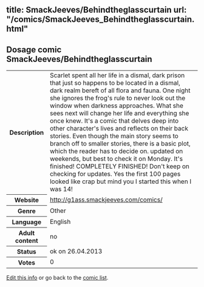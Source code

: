title: SmackJeeves/Behindtheglasscurtain
url: "/comics/SmackJeeves_Behindtheglasscurtain.html"
---
Dosage comic SmackJeeves/Behindtheglasscurtain
-----------------------------------------

<p id="msg"></p>
<script type="text/javascript">
if (window.location.search === '?edit_info_mail=sent_ok') {
  var elem = document.getElementById("msg");
  elem.innerHTML = 'Edited information sucessfully sent.';
  elem.className = 'ok';
}
</script>
<table class="comicinfo">
<tr>
<th>Description</th><td>Scarlet spent all her life in a dismal, dark prison that just so happens to be located in a dismal, dark realm bereft of all flora and fauna. One night she ignores the frog's rule to never look out the window when darkness approaches. What she sees next will change her life and everything she once knew. It's a comic that delves deep into other character's lives and reflects on their back stories. Even though the main story seems to branch off to smaller stories, there is a basic plot, which the reader has to decide on. updated on weekends, but best to check it on Monday. It's finished! COMPLETELY FINISHED! Don't keep on checking for updates. Yes the first 100 pages looked like crap but mind you I started this when I was 14!</td>
</tr>
<tr>
<th>Website</th><td><a href="http://g1ass.smackjeeves.com/comics/">http://g1ass.smackjeeves.com/comics/</a></td>
</tr>
<tr>
<th>Genre</th><td>Other</td>
</tr>
<tr>
<th>Language</th><td>English</td>
</tr>
<tr>
<th>Adult content</th><td>no</td>
</tr>
<tr>
<th>Status</th><td>ok on 26.04.2013</td>
</tr>
<tr>
<th>Votes</th><td>0</td>
</tr>
</table>

[Edit this info](SmackJeeves_Behindtheglasscurtain_edit.html) or go back to the [comic list](../comic-index.html).

